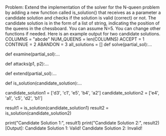 Problem:
Extend the implementation of the solver for the N-queen problem by adding a new function
called is_solution() that receives as a parameter a candidate solution and checks if the
solution is valid (correct) or not. The candidate solution is in the form of a list of string,
indicating the position of the queens in the chessboard.
You can assume N=5.
You can change other functions if needed. Here is an example output for two candidate
solutions.
COLUMNS = "abcde"
NUM_QUEENS = len(COLUMNS)
ACCEPT = 1
CONTINUE = 2
ABANDON = 3
all_solutions = []
def solve(partial_sol):...

def examine(partial_sol):...

def attacks(p1, p2):...

def extend(partial_sol):...

def is_solution(candidate_solution):...

candidate_solution1 = ['d3', 'c1', 'e5', 'b4', 'a2']
candidate_solution2 = ['e4', 'a1', 'c5', 'd2', 'b1']

result1 = is_solution(candidate_solution1)
result2 = is_solution(candidate_solution2)

print("Candidate Solution 1:", result1)
print("Candidate Solution 2:", result2)
[Output]:
Candidate Solution 1: Valid!
Candidate Solution 2: Invalid!
